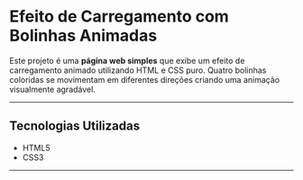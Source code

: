 # Efeito de Carregamento com Bolinhas Animadas

Este projeto é uma **página web simples** que exibe um efeito de carregamento animado utilizando HTML e CSS puro. Quatro bolinhas coloridas se movimentam em diferentes direções criando uma animação visualmente agradável.

---

## Tecnologias Utilizadas

- HTML5
- CSS3

---
